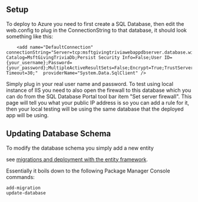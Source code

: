 ## Setup

To deploy to Azure you need to first create a SQL Database, then edit the web.config to plug in the ConnectionString to that
database, it should look something like this:

````
    <add name="DefaultConnection" connectionString="Server=tcp:msftgivingtriviawebappdbserver.database.windows.net,1433;Initial Catalog=MsftGivingTriviaDb;Persist Security Info=False;User ID={your_username};Password={your_password};MultipleActiveResultSets=False;Encrypt=True;TrustServerCertificate=False;Connection Timeout=30;"  providerName="System.Data.SqlClient" />
````

Simply plug in your real user name and password.  To test using local instance of IIS you need to also open the firewall
to this database which you can do from the SQL Database Portal tool bar item "Set server firewall".  This page will tell you
what your public IP address is so you can add a rule for it, then your local testing will be using the same database that
the deployed app will be using.


## Updating Database Schema

To modify the database schema you simply add a new entity

see [migrations and deployment with the entity framework](https://docs.microsoft.com/en-us/aspnet/mvc/overview/getting-started/getting-started-with-ef-using-mvc/migrations-and-deployment-with-the-entity-framework-in-an-asp-net-mvc-application).

Essentially it boils down to the following Package Manager Console commands:

````
add-migration
update-database
````





